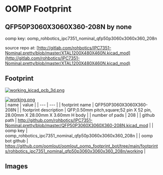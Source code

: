# OOMP Footprint  
## QFP50P3060X3060X360-208N  by none  
  
oomp key: oomp_rohbotics_ipc7351_nominal_qfp50p3060x3060x360_208n  
  
source repo at: [http://gitlab.com/rohbotics/IPC7351-Nominal.pretty/blob/master/XTAL1200X480X460N.kicad_mod](http://gitlab.com/rohbotics/IPC7351-Nominal.pretty/blob/master/XTAL1200X480X460N.kicad_mod)  
## Footprint  
  
[![working_kicad_pcb_3d.png](working_kicad_pcb_3d_600.png)](working_kicad_pcb_3d.png)  
  
[![working.png](working_600.png)](working.png)  
| name | value | 
| --- | --- | 
| footprint name | QFP50P3060X3060X360-208N | 
| footprint description | QFP,0.50mm pitch,square;52 pin X 52 pin, 28.00mm X 28.00mm X 3.60mm H body | 
| number of pads | 208 | 
| github path | http://github.com/rohbotics/IPC7351-Nominal.pretty/blob/master/QFP50P3060X3060X360-208N.kicad_mod | 
| oomp key | oomp_rohbotics_ipc7351_nominal_qfp50p3060x3060x360_208n | 
| oomp bot github | https://github.com/oomlout/oomlout_oomp_footprint_bot/tree/main/footprints/rohbotics_ipc7351_nominal_qfp50p3060x3060x360_208n/working | 
## Images  
